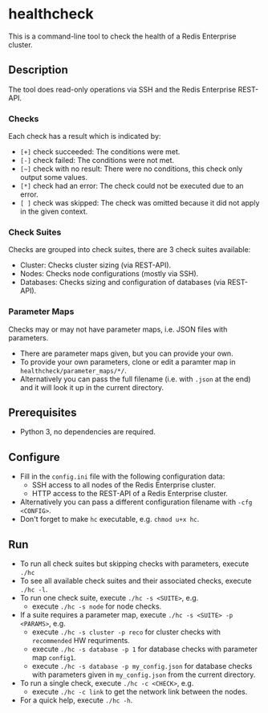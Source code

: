 # healthcheck
This is a command-line tool to check the health of a Redis Enterprise cluster.

## Description
The tool does read-only operations via SSH and the Redis Enterprise REST-API.

### Checks
Each check has a result which is indicated by:
- `[+]` check succeeded: The conditions were met.
- `[-]` check failed: The conditions were not met.
- `[~]` check with no result: There were no conditions, this check only output some values.
- `[*]` check had an error: The check could not be executed due to an error.
- `[ ]` check was skipped: The check was omitted because it did not apply in the given context.

### Check Suites
Checks are grouped into check suites, there are 3 check suites available:
- Cluster: Checks cluster sizing (via REST-API).
- Nodes: Checks node configurations (mostly via SSH).
- Databases: Checks sizing and configuration of databases (via REST-API).
  
### Parameter Maps
Checks may or may not have parameter maps, i.e. JSON files with parameters.
- There are parameter maps given, but you can provide your own.
- To provide your own parameters, clone or edit a paramter map in `healthcheck/parameter_maps/*/`.
- Alternatively you can pass the full filename (i.e. with `.json` at the end) and it will look it up in the current directory.

## Prerequisites
- Python 3, no dependencies are required.

## Configure
- Fill in the `config.ini` file with the following configuration data:
  - SSH access to all nodes of the Redis Enterprise cluster.
  - HTTP access to the REST-API of a Redis Enterprise cluster.
- Alternatively you can pass a different configuration filename with `-cfg <CONFIG>`.
- Don't forget to make `hc` executable, e.g. `chmod u+x hc`.

## Run
- To run all check suites but skipping checks with parameters, execute `./hc`
- To see all available check suites and their associated checks, execute `./hc -l`.
- To run one check suite, execute `./hc -s <SUITE>`, e.g.
  - execute `./hc -s node` for node checks.
- If a suite requires a parameter map, execute `./hc -s <SUITE> -p <PARAMS>`, e.g.
  - execute `./hc -s cluster -p reco` for cluster checks with `recommended` HW requriments.
  - execute `./hc -s database -p 1` for database checks with parameter map `config1`.
  - execute `./hc -s database -p my_config.json` for database checks with parameters given in `my_config.json` from the current directory.
- To run a single check, execute `./hc -c <CHECK>`, e.g.
  - execute `./hc -c link` to get the network link between the nodes.
- For a quick help, execute `./hc -h`.
